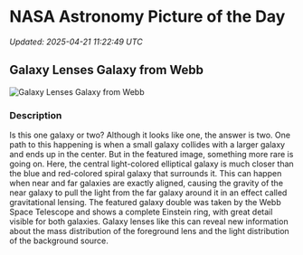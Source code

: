 # NASA Astronomy Picture of the Day

_Updated: 2025-04-21 11:22:49 UTC_

## Galaxy Lenses Galaxy from Webb

![Galaxy Lenses Galaxy from Webb](https://apod.nasa.gov/apod/image/2504/GalaxiesLens_Webb_960.jpg)

### Description

Is this one galaxy or two? Although it looks like one, the answer is two. One path to this happening is when a small galaxy collides with a larger galaxy and ends up in the center. But in the featured image, something more rare is going on. Here, the central light-colored elliptical galaxy is much closer than the blue and red-colored spiral galaxy that surrounds it. This can happen when near and far galaxies are exactly aligned, causing the gravity of the near galaxy to pull the light from the far galaxy around it in an effect called gravitational lensing. The featured galaxy double was taken by the Webb Space Telescope and shows a complete Einstein ring, with great detail visible for both galaxies.  Galaxy lenses like this can reveal new information about the mass distribution of the foreground lens and the light distribution of the background source.
